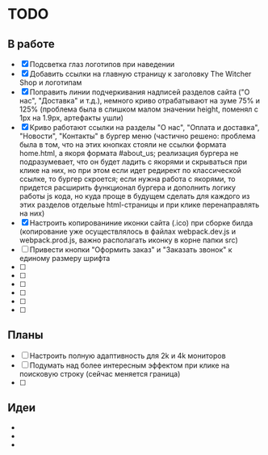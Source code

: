 # TODO

## В работе
- [x] Подсветка глаз логотипов при наведении
- [x] Добавить ссылки на главную страницу к заголовку The Witcher Shop и логотипам
- [x] Поправить линии подчеркивания надписей разделов сайта ("О нас", "Доставка" и т.д.), немного криво отрабатывают на зуме 75% и 125% (проблема была в слишком малом значении height, поменял с 1px на 1.9px, артефакты ушли)
- [x] Криво работают ссылки на разделы "О нас", "Оплата и доставка", "Новости", "Контакты" в бургер меню (частично решено: проблема была в том, что на этих кнопках стояли не ссылки формата home.html, а якоря формата #about_us; реализация бургера не подразумевает, что он будет ладить с якорями и скрываться при клике на них, но при этом если идет редирект по классической ссылке, то бургер скроется; если нужна работа с якорями, то придется расширить функционал бургера и дополнить логику работы js кода, но куда проще в будущем сделать для каждого из этих разделов отдельые html-страницы и при клике перенаправлять на них)
- [x] Настроить копированиние иконки сайта (.ico) при сборке билда (копирование уже осуществлялось в файлах webpack.dev.js и webpack.prod.js, важно располагать иконку в корне папки src)
- [ ] Привести кнопки "Оформить заказ" и "Заказать звонок" к единому размеру шрифта
- [ ]
- [ ]
- [ ]
- [ ]
- [ ]
- [ ]

## Планы
- [ ] Настроить полную адаптивность для 2k и 4k мониторов
- [ ] Подумать над более интересным эффектом при клике на поисковую строку (сейчас меняется граница)
- [ ] 

## Идеи
- 
- 
- 